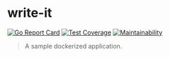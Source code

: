 # write-it
[![Go Report Card](https://goreportcard.com/badge/github.com/rbo13/write-it)](https://goreportcard.com/report/github.com/rbo13/write-it)
[![Test Coverage](https://api.codeclimate.com/v1/badges/d6310e6cfc7b68ffb2bd/test_coverage)](https://codeclimate.com/github/rbo13/write-it/test_coverage)
[![Maintainability](https://api.codeclimate.com/v1/badges/d6310e6cfc7b68ffb2bd/maintainability)](https://codeclimate.com/github/rbo13/write-it/maintainability)


> A sample dockerized application.